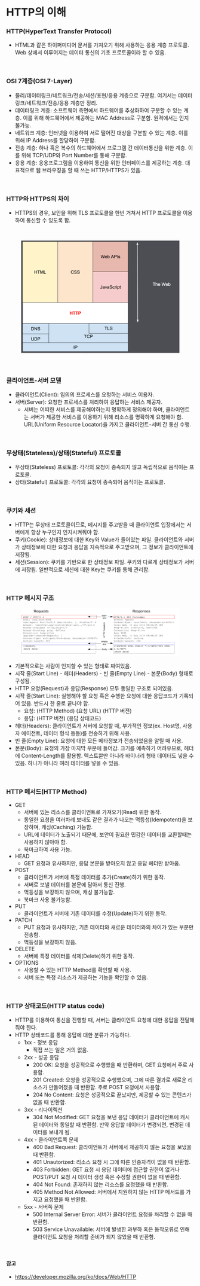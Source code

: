 # HTTP의 이해

### HTTP(HyperText Transfer Protocol)
* HTML과 같은 하이퍼미디어 문서를 가져오기 위해 사용하는 응용 계층 프로토콜. Web 상에서 이루어지는 데이터 통신의 기초 프로토콜이라 할 수 있음.

<br>

### OSI 7계층(OSI 7-Layer)
* 물리/데이터링크/네트워크/전송/세션/표현/응용 계층으로 구분함. 여기서는 데이터링크/네트워크/전송/응용 계층만 정리.
* 데이터링크 계층: 소프트웨어 측면에서 하드웨어를 추상화하여 구분할 수 있는 계층. 이를 위해 하드웨어에서 제공하는 MAC Address로 구분함. 원격에서는 인지 불가능.
* 네트워크 계층: 인터넷을 이용하여 서로 떨어진 대상을 구분할 수 있는 계층. 이를 위해 IP Address를 할당하여 구분함.
* 전송 계층: 하나 혹은 복수의 하드웨어에서 프로그램 간 데이터통신을 위한 계층. 이를 위해 TCP/UDP와 Port Number를 통해 구분함.
* 응용 계층: 응용프로그램을 이용하여 통신을 위한 인터페이스를 제공하는 계층. 대표적으로 웹 브라우징을 할 때 쓰는 HTTP/HTTPS가 있음.

<br>

### HTTP와 HTTPS의 차이
* HTTPS의 경우, 보안을 위해 TLS 프로토콜을 한번 거쳐서 HTTP 프로토콜을 이용하여 통신할 수 있도록 함.

<br>

<figure><img src="./images/http-layers.png" alt=""></figure>

<br>

### 클라이언트-서버 모델
* 클라이언트(Client): 임의의 프로세스를 요청하는 서비스 이용자.
* 서버(Server): 요청한 프로세스를 처리하여 응답하는 서비스 제공자.
  * 서버는 어떠한 서비스를 제공해야하는지 명확하게 정의해야 하며, 클라이언트는 서버가 제공한 서비스를 이용하기 위해 리소스를 명확하게 요청해야 함. URL(Uniform Resource Locator)을 가지고 클라이언트-서버 간 통신 수행.

<br>

### 무상태(Stateless)/상태(Stateful) 프로토콜
* 무상태(Stateless) 프로토콜: 각각의 요청이 종속되지 않고 독립적으로 움직이는 프로토콜.
* 상태(Stateful) 프로토콜: 각각의 요청이 종속되어 움직이는 프로토콜.

<br>

### 쿠키와 세션
* HTTP는 무상태 프로토콜이므로, 메시지를 주고받을 때 클라이언트 입장에서는 서버에게 항상 누구인지 인지시켜줘야 함.
* 쿠키(Cookie): 상태정보에 대한 Key와 Value가 들어있는 파일. 클라이언트와 서버가 상태정보에 대한 요청과 응답을 지속적으로 주고받으며, 그 정보가 클라이언트에 저장됨.
* 세션(Session): 쿠키를 기반으로 한 상태정보 파일. 쿠키와 다르게 상태정보가 서버에 저장됨. 일반적으로 세션에 대한 Key는 쿠키를 통해 관리함.

<br>

### HTTP 메시지 구조

<figure><img src="./images/httpmsgstructure2.png" alt=""></figure>

* 기본적으로는 사람이 인지할 수 있는 형태로 짜여있음.
* 시작 줄(Start Line) - 헤더(Headers) - 빈 줄(Empty Line) - 본문(Body) 형태로 구성됨.
* HTTP 요청(Request)과 응답(Response) 모두 동일한 구조로 되어있음.
* 시작 줄(Start Line): 실행해야 할 요청 혹은 수행한 요청에 대한 응답코드가 기록되어 있음. 반드시 한 줄로 끝나야 함.
  * 요청: (HTTP Method) (요청 URL) (HTTP 버전)
  * 응답: (HTTP 버전) (응답 상태코드)
* 헤더(Headers): 클라이언트가 서버에 요청할 때, 부가적인 정보(ex. Host명, 사용자 에이전트, 데이터 형식 등등)를 전송하기 위해 사용.
* 빈 줄(Empty Line): 요청에 대한 모든 메타정보가 전송되었음을 알릴 때 사용.
* 본문(Body): 요청의 가장 마지막 부분에 들어감. 크기를 예측하기 어려우므로, 헤더에 Content-Length를 활용함. 텍스트뿐만 아니라 바이너리 형태 데이터도 넣을 수 있음. 하나가 아니라 여러 데이터를 넣을 수 있음.

<br>

### HTTP 메서드(HTTP Method)
* GET
  * 서버에 있는 리소스를 클라이언트로 가져오기(Read) 위한 동작.
  * 동일한 요청을 여러차례 보내도 같은 결과가 나오는 멱등성(Idempotent)을 보장하며, 캐싱(Caching) 가능함.
  * URL에 데이터가 노출되기 때문에, 보안이 필요한 민감한 데이터를 교환할때는 사용하지 않아야 함.
  * 북마크하여 사용 가능.
* HEAD
  * GET 요청과 유사하지만, 응답 본문을 받아오지 않고 응답 헤더만 받아옴.
* POST
  * 클라이언트가 서버에 특정 데이터를 추가(Create)하기 위한 동작.
  * 서버로 보낼 데이터를 본문에 담아서 통신 진행.
  * 멱등성을 보장하지 않으며, 캐싱 불가능함.
  * 북마크 사용 불가능함.
* PUT
  * 클라이언트가 서버에 기존 데이터를 수정(Update)하기 위한 동작.
* PATCH
  * PUT 요청과 유사하지만, 기존 데이터와 새로운 데이터와의 차이가 있는 부분만 전송함.
  * 멱등성을 보장하지 않음.
* DELETE
  * 서버에 특정 데이터를 삭제(Delete)하기 위한 동작.
* OPTIONS
  * 사용할 수 있는 HTTP Method를 확인할 때 사용.
  * 서버 또는 특정 리소스가 제공하는 기능을 확인할 수 있음.

<br>

### HTTP 상태코드(HTTP status code)
* HTTP를 이용하여 통신을 진행할 때, 서버는 클라이언트 요청에 대한 응답을 전달해줘야 한다.
* HTTP 상태코드를 통해 응답에 대한 분류가 가능하다.
  * 1xx - 정보 응답
    * 직접 쓰는 일은 거의 없음.
  * 2xx - 성공 응답
    * 200 OK: 요청을 성공적으로 수행했을 때 반환하며, GET 요청에서 주로 사용함.
    * 201 Created: 요청을 성공적으로 수행했으며, 그에 따른 결과로 새로운 리소스가 만들어졌을 때 반환함. 주로 POST 요청에서 사용함.
    * 204 No Content: 요청은 성공적으로 끝났지만, 제공할 수 있는 콘텐츠가 없을 때 반환함.
  * 3xx - 리다이렉션
    * 304 Not Modified: GET 요청을 보낸 응답 데이터가 클라이언트에 캐시된 데이터와 동일할 때 반환함. 만약 응답할 데이터가 변경되면, 변경된 데이터를 보내게 됨.
  * 4xx - 클라이언트쪽 문제
    * 400 Bad Request: 클라이언트가 서버에서 제공하지 않는 요청을 보냈을 때 반환함.
    * 401 Unautorized: 리소스 요청 시 그에 따른 인증자격이 없을 때 반환함.
    * 403 Forbidden: GET 요청 시 응답 데이터에 접근할 권한이 없거나 POST/PUT 요청 시 데이터 생성 혹은 수정할 권한이 없을 때 반환함.
    * 404 Not Found: 존재하지 않는 리소스를 요청했을 때 반환함.
    * 405 Method Not Allowed: 서버에서 지원하지 않는 HTTP 메서드를 가지고 요청했을 때 반환함.
  * 5xx - 서버쪽 문제
    * 500 Internal Server Error: 서버가 클라이언트 요청을 처리할 수 없을 때 반환함.
    * 503 Service Unavailable: 서버에 발생한 과부하 혹은 동작오류로 인해 클라이언트 요청을 처리할 준비가 되지 않았을 때 반환함.

<br>

#### 참고
* https://developer.mozilla.org/ko/docs/Web/HTTP
